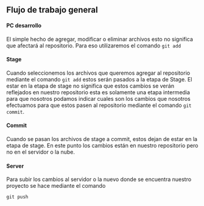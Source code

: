 ## Flujo de trabajo general

#### PC desarrollo

El simple hecho de agregar, modificar o eliminar archivos esto no significa que afectará al repositorio. Para eso utilizaremos el comando `git add`

#### Stage

Cuando seleccionemos los archivos que queremos agregar al repositorio mediante el comando `git add` estos serán pasados a la etapa de Stage. El estar en la etapa de stage no significa que estos cambios se verán reflejados en nuestro repositorio esta es solamente una etapa intermedia para que nosotros podamos indicar cuales son los cambios que nosotros efectuamos para que estos pasen al repositorio mediante el comando `git commit`.

#### Commit

Cuando se pasan los archivos de stage a commit, estos dejan de estar en la etapa de stage. En este punto los cambios están en nuestro repositorio pero no en el servidor o la nube.

#### Server

Para subir los cambios al servidor o la nuevo donde se encuentra nuestro proyecto se hace mediante el comando

`git push`

